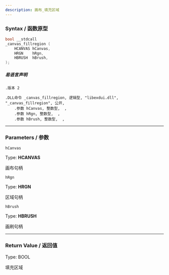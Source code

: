 ```yaml
---
description: 画布_填充区域
---
```


### Syntax / 函数原型

```C++
bool __stdcall 
_canvas_fillregion (
    HCANVAS hCanvas,
    HRGN    hRgn,
    HBRUSH  hBrush,
);
```

##### 易语言声明

```Elang
.版本 2

.DLL命令 _canvas_fillregion, 逻辑型, "libexdui.dll", "_canvas_fillregion", 公开, 
    .参数 hCanvas, 整数型,  , 
    .参数 hRgn, 整数型,  , 
    .参数 hBrush, 整数型,  , 
```

---

### Parameters / 参数

`hCanvas`

Type: **HCANVAS**

画布句柄

`hRgn`

Type: **HRGN**

区域句柄

`hBrush`

Type: **HBRUSH**

画刷句柄

---

### Return Value / 返回值

Type: BOOL

填充区域